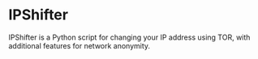 # IPShifter
IPShifter is a Python script for changing your IP address using TOR, with additional features for network anonymity.

